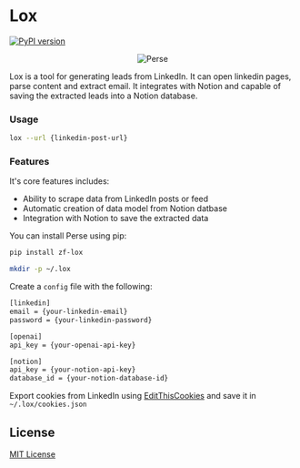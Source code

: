 # Lox

[![PyPI version](https://badge.fury.io/py/zf-lox.svg)](https://badge.fury.io/py/zf-lox)

<p align="center">
  <img src="https://zf-static.s3.us-west-1.amazonaws.com/lox-logo128.png" alt="Perse"/>
</p>

Lox is a tool for generating leads from LinkedIn. It can open linkedin pages, parse content and extract email.
It integrates with Notion and capable of saving the extracted leads into a Notion database.

### Usage

```bash
lox --url {linkedin-post-url}
```

### Features

It's core features includes:

- Ability to scrape data from LinkedIn posts or feed
- Automatic creation of data model from Notion datbase
- Integration with Notion to save the extracted data

You can install Perse using pip:

```bash
pip install zf-lox

mkdir -p ~/.lox
```

Create a `config` file with the following:

```bash
[linkedin]
email = {your-linkedin-email}
password = {your-linkedin-password}

[openai]
api_key = {your-openai-api-key}

[notion]
api_key = {your-notion-api-key}
database_id = {your-notion-database-id}
```

Export cookies from LinkedIn using [EditThisCookies](https://chromewebstore.google.com/detail/editthiscookies/hlgpnddmgbhkmilmcnejaibhmoiljhhb) and save it in `~/.lox/cookies.json`

## License

[MIT License](./LICENSE)


